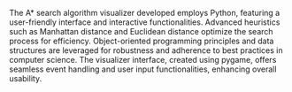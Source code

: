 The A* search algorithm visualizer developed employs Python, featuring a user-friendly interface and interactive functionalities. Advanced heuristics such as Manhattan distance and Euclidean distance optimize the search process for efficiency. Object-oriented programming principles and data structures are leveraged for robustness and adherence to best practices in computer science. The visualizer interface, created using pygame, offers seamless event handling and user input functionalities, enhancing overall usability.
